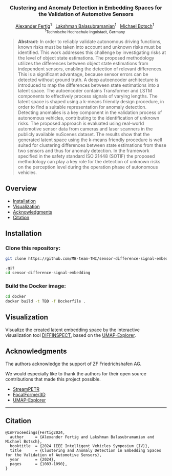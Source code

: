 <p align="center">
  
  <h3 align="center"><strong>Clustering and Anomaly Detection in Embedding Spaces for the Validation of Automotive Sensors</strong></h3>

  <p align="center">
      <a href="https://www.linkedin.com/in/alexanderfertig/" target='_blank'>Alexander Fertig</a><sup>1</sup>&nbsp;&nbsp;
      <a href="https://www.linkedin.com/in/lakshman-balasubramanian-50548477/" target='_blank'>Lakshman Balasubramanian</a><sup>1</sup>&nbsp;&nbsp;
      <a href="https://www.thi.de/personen/prof-dr-ing-michael-botsch/" target='_blank'>Michael Botsch</a><sup>1</sup>&nbsp;&nbsp;
    <br>
    <small><sup>1</sup>Technische Hochschule Ingolstadt, Germany&nbsp;&nbsp;</small>
  </p>
</p>


> **Abstract:** In order to reliably validate autonomous driving functions, known risks must be taken into account and unknown risks must be identified. This work addresses this challenge by investigating risks at the level of object state estimations. The proposed methodology utilizes the differences between object state estimations from independent sensors, enabling the detection of relevant differences. This is a significant advantage, because sensor errors can be detected without ground truth. A deep autoencoder architecture is introduced to map the differences between state estimations into a latent space. The autoencoder contains Transformer and LSTM components to effectively process signals of varying lengths. The latent space is shaped using a k-means friendly design procedure, in order to find a suitable representation for anomaly detection. Detecting anomalies is a key component in the validation process of autonomous vehicles, contributing to the identification of unknown risks. The proposed approach is evaluated using real-world automotive sensor data from cameras and laser scanners in the publicly available nuScenes dataset. The results show that the generated latent space using the k-means friendly procedure is well suited for clustering differences between state estimations from these two sensors and thus for anomaly detection. In the framework specified in the safety standard ISO 21448 (SOTIF) the proposed methodology can play a key role for the detection of unknown risks on the perception level during the operation phase of autonomous vehicles.


<!-- omit in toc -->
## Overview
- [Installation](#installation)
- [Visualization](#visualization)
- [Acknowledgments](#acknowledgments)
- [Citation](#citation)



## Installation

### Clone this repository:

```bash
git clone https://github.com/MB-team-THI/sensor-difference-signal-embedding

.git
cd sensor-difference-signal-embedding


```

### Build the Docker image:

```bash
cd docker
docker build -t TBD -f Dockerfile .
```



## Visualization

Visualize the created latent embedding space by the interactive visualization tool [DIFFINSPECT](https://MB-Team-THI.github.io/DIFFINSPECT/), based on the [UMAP-Explorer](https://github.com/GrantCuster/umap-explorer/).

## Acknowledgments
The authors acknowledge the support of ZF Friedrichshafen AG.

We would especially like to thank the authors for their open source contributions that made this project possible.

- [StreamPETR](https://github.com/exiawsh/StreamPETR)
- [FocalFormer3D](https://github.com/NVlabs/FocalFormer3D)
- [UMAP-Explorer](https://github.com/GrantCuster/umap-explorer/)
  
---



## Citation
```
@InProceedings{Fertig2024,
  author     = {Alexander Fertig and Lakshman Balasubramanian and Michael Botsch},
  booktitle  = {2024 IEEE Intelligent Vehicles Symposium (IV)},
  title      = {Clustering and Anomaly Detection in Embedding Spaces for the Validation of Automotive Sensors},
  year       = {2024},
  pages      = {1083-1090},
}
```
